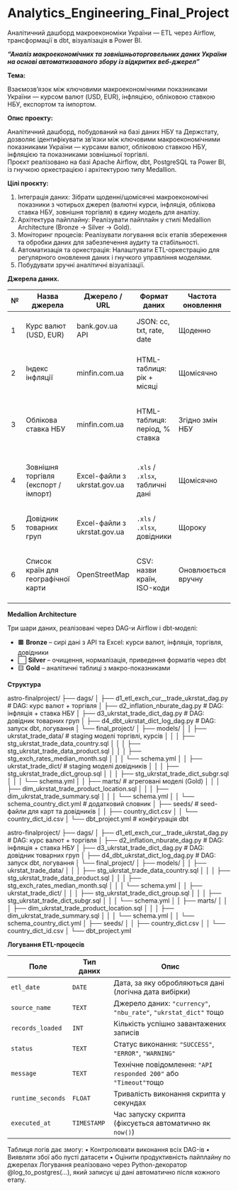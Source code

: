 # Analytics_Engineering_Final_Project
Аналітичний дашборд макроекономіки України — ETL через Airflow, трансформації в dbt, візуалізація в Power BI.

_**“Аналіз макроекономічних та зовнішньоторговельних даних України на основі автоматизованого збору із відкритих веб-джерел”**_

**Тема:**

Взаємозв’язок між ключовими макроекономічними показниками України — курсом валют (USD, EUR), інфляцією, обліковою ставкою НБУ, експортом та імпортом.

**Опис проекту:**

Аналітичний дашборд, побудований на базі даних НБУ та Держстату, дозволяє ідентифікувати зв’язки між ключовими макроекономічними показниками України — курсами валют, обліковою ставкою НБУ, інфляцією та показниками зовнішньої торгівлі.  
Проєкт реалізовано на базі Apache Airflow, dbt, PostgreSQL та Power BI, із гнучкою оркестрацією і архітектурою типу Medallion.

**Цілі проєкту:**

1.	Інтеграція даних: Зібрати щоденні/щомісячні макроекономічні показники з чотирьох джерел (валютні курси, інфляція, облікова ставка НБУ, зовнішня торгівля) в єдину модель для аналізу.
2.	Архітектура пайплайну: Реалізувати пайплайн у стилі Medallion Architecture (Bronze → Silver → Gold).
3.	Моніторинг процесів: Реалізувати логування всіх етапів збереження та обробки даних для забезпечення аудиту та стабільності.
4.	Автоматизація та оркестрація: Налаштувати ETL-оркестрацію для регулярного оновлення даних і гнучкого управління моделями.
5.	Побудувати зручні аналітичні візуалізації.
   
**Джерела даних.**

| №  | Назва джерела                          | Джерело / URL                                  | Формат даних                      | Частота оновлення   | Таблиця / об'єкт                      | Коментар / Примітки                                                                 |
|----|----------------------------------------|------------------------------------------------|-----------------------------------|---------------------|----------------------------------------|-------------------------------------------------------------------------------------|
| 1  | Курс валют (USD, EUR)                  | bank.gov.ua API                                | JSON: cc, txt, rate, date         | Щоденно              | `fin_proj.t1_raw_exch_rates`           | Автозапит до API, нормалізація дати, збереження з логуванням                        |
| 2  | Індекс інфляції                        | minfin.com.ua                                  | HTML-таблиця: рік + місяці        | Щомісячно            | `fin_proj.t2_raw_inflation_index`      | Мапінг українських місяців, нормалізація значень              |
| 3  | Облікова ставка НБУ                    | minfin.com.ua                                  | HTML-таблиця: період, % ставка    | Згідно змін НБУ      | `fin_proj.t3_raw_nbu_rate`             | З історичних змін формується daily-календар, ставка нормалізується в %, `merge_asof` |
| 4  | Зовнішня торгівля (експорт / імпорт)   | Excel-файли з ukrstat.gov.ua                   | `.xls` / `.xlsx`, табличні дані   | Щомісячно            | `fin_proj.t4_raw_ukrstat_trade_data`   | Архівні файли поточного року, парсинг періоду, фільтрація за товарними позиціями    |
| 5  | Довідник товарних груп                 | Excel-файли з ukrstat.gov.ua                   | `.xls` / `.xlsx`, довідники       | Щороку               | `fin_proj.t5_raw_ukrstat_trade_dict`   | Витяг групових назв, інтеграція ENG-версій назв, очистка по року                    |
| 6  | Список країн для географічної карти    | OpenStreetMap                                  | CSV: назви країн, ISO-коди        | Оновлюється вручну   | CSV-файл у папці `seed`                | Використовується в Power BI для географічного мапінгу експорт/імпорт за країнами    |


**Medallion Architecture**

Три шари даних, реалізовані через DAG-и Airflow і dbt-моделі:

- 🟫 **Bronze** – сирі дані з API та Excel: курси валют, інфляція, торгівля, довідники
- ⬜ **Silver** – очищення, нормалізація, приведення форматів через dbt
- 🟨 **Gold** – аналітичні таблиці з макро-показниками


**Структура**

  astro-finalproject/
├── dags/
│   ├── d1_etl_exch_cur__trade_ukrstat_dag.py            # DAG: курс валют + торгівля
│   ├── d2_inflation_nburate_dag.py                      # DAG: інфляція + ставка НБУ
│   ├── d3_ukrstat_trade_dict_dag.py                     # DAG: довідник товарних груп
│   ├── d4_dbt_ukrstat_dict_log_dag.py                   # DAG: запуск dbt, логування
│   └── final_project/
│       ├── models/
│       │   ├── ukrstat_trade_data/                      # staging моделі торгівлі, курсів
│       │   │   ├── stg_ukrstat_trade_data_country.sql
│       │   │   ├── stg_ukrstat_trade_data_product.sql
│       │   │   ├── stg_exch_rates_median_month.sql
│       │   │   └── schema.yml
│       │   ├── ukrstat_trade_dict/                      # staging моделі довідників
│       │   │   ├── stg_ukrstat_trade_dict_group.sql
│       │   │   ├── stg_ukrstat_trade_dict_subgr.sql
│       │   │   └── schema.yml
│       │   ├── marts/                                   # агреговані моделі (Gold)
│       │   │   ├── dim_ukrstat_trade_product_location.sql
│       │   │   ├── dim_ukrstat_trade_summary.sql
│       │   │   └── schema.yml
│       │   └── schema_country_dict.yml                  # додатковий словник
│       ├── seeds/                                       # seed-файли для карт та довідників
│       │   ├── country_dict.csv
│       │   └── country_dict_id.csv
│       └── dbt_project.yml                              # конфігурація dbt



astro-finalproject/
├── dags/
│   ├── d1_etl_exch_cur__trade_ukrstat_dag.py            # DAG: курс валют + торгівля
│   ├── d2_inflation_nburate_dag.py                      # DAG: інфляція + ставка НБУ
│   ├── d3_ukrstat_trade_dict_dag.py                     # DAG: довідник товарних груп
│   ├── d4_dbt_ukrstat_dict_log_dag.py                   # DAG: запуск dbt, логування
│   └── final_project/
│       ├── models/
│       │   ├── ukrstat_trade_data/
│       │   │   ├── stg_ukrstat_trade_data_country.sql
│       │   │   ├── stg_ukrstat_trade_data_product.sql
│       │   │   ├── stg_exch_rates_median_month.sql
│       │   │   └── schema.yml
│       │   ├── ukrstat_trade_dict/
│       │   │   ├── stg_ukrstat_trade_dict_group.sql
│       │   │   ├── stg_ukrstat_trade_dict_subgr.sql
│       │   │   └── schema.yml
│       │   ├── marts/
│       │   │   ├── dim_ukrstat_trade_product_location.sql
│       │   │   ├── dim_ukrstat_trade_summary.sql
│       │   │   └── schema.yml
│       │   └── schema_country_dict.yml
│       ├── seeds/
│       │   ├── country_dict.csv
│       │   └── country_dict_id.csv
│       └── dbt_project.yml


**Логування ETL-процесів**

| Поле             | Тип даних   | Опис                                                                 |
|------------------|-------------|----------------------------------------------------------------------|
| `etl_date`       | `DATE`      | Дата, за яку обробляються дані (логічна дата вибірки)               |
| `source_name`    | `TEXT`      | Джерело даних: `"currency"`, `"nbu_rate"`, `"ukrstat_dict"` тощо    |
| `records_loaded` | `INT`       | Кількість успішно завантажених записів                              |
| `status`         | `TEXT`      | Статус виконання: `"SUCCESS"`, `"ERROR"`, `"WARNING"`               |
| `message`        | `TEXT`      | Технічне повідомлення: `"API responded 200"` або `"Timeout"`тощо    |
| `runtime_seconds`| `FLOAT`     | Тривалість виконання скрипта у секундах                             |
| `executed_at`    | `TIMESTAMP` | Час запуску скрипта (фіксується автоматично як `now()`)             |

Таблиця логів дає змогу:
•	Контролювати виконання всіх DAG-ів
•	Виявляти збої або пусті датасети
•	Оцінити продуктивність пайплайну по джерелах
Логування реалізовано через Python-декоратор @log_to_postgres(...), який записує ці дані автоматично після кожного етапу.

